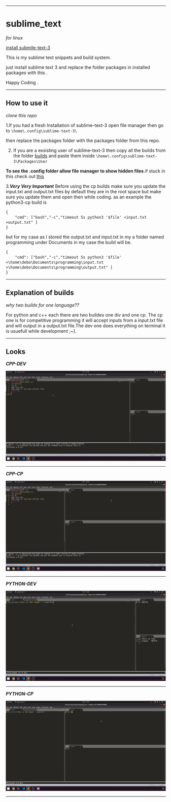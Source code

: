 ___
# sublime_text 
*for linux*

[install submile-text-3](https://www.sublimetext.com/3)

This is my sublime text snippets and build system.

just install sublime text 3 and replace the folder packages in installed packages with this .

Happy Coding .
___
## How to use it 
*clone this repo*

1.If you had a fresh Installation of sublime-text-3 open file manager then go to `\home\.config\sublime-text-3\`

then replace the packages folder with the packages folder from this repo.

2. If you are a exsisting user of sublime-text-3 then copy all the builds from the folder [builds](builds) and paste them inside `\home\.config\sublime-text-3\Packages\User`

**To see the .config folder allow file manager to show hidden files**.if stuck in this check out [this](https://itsfoss.com/hide-folders-and-show-hidden-files-in-ubuntu-beginner-trick/)

3.***Very Very Important*** Before using the cp builds make sure you update the input.txt and output.txt files by default they are in the root space but make sure you update them and open then while coding.
as an example the python3-cp build is 
```
{
	"cmd": ["bash","-c","timeout 5s python3 '$file' <input.txt >output.txt" ]
}
```
but for my case as I stored the output.txt and input.txt in my a folder named programming under Documents in my case the build will be.
```
{
	"cmd": ["bash","-c","timeout 5s python3 '$file' <\home\debo\Documents\programming\input.txt >\home\debo\Documents\programming\output.txt" ]
}
```
___
## Explanation of builds
*why two builds for one language??*

For python and c++ each there are two buildes one div and one cp. The cp one is for competitive programming it will accept inputs from a input.txt file and will output in a output.txt file.The dev one does everything on terminal it is usuefull while development ;~}.
___
## Looks 
***CPP-DEV***

![](screenshots/cpp-dev.gif)

___

***CPP-CP***

![](screenshots/cpp-cp.gif)

___

***PYTHON-DEV***

![](screenshots/python-dev.gif)

___

***PYTHON-CP***

![](screenshots/python-cp.gif)

___

